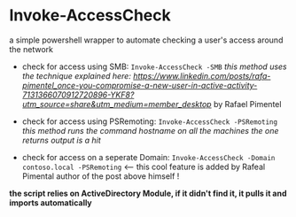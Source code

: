 # Invoke-AccessCheck
a simple powershell wrapper to automate checking a user's access around the network

- check for access using SMB: `Invoke-AccessCheck -SMB` *this method uses the technique explained here: https://www.linkedin.com/posts/rafa-pimentel_once-you-compromise-a-new-user-in-active-activity-7131366070912720896-YKF8?utm_source=share&utm_medium=member_desktop* by Rafael Pimentel

- check for access using PSRemoting: `Invoke-AccessCheck -PSRemoting` *this method runs the command hostname on all the machines the one returns output is a hit*

- check for access on a seperate Domain: `Invoke-AccessCheck -Domain contoso.local -PSRemoting` <-- this cool feature is added by Rafeal Pimental author of the post above himself !

**the script relies on ActiveDirectory Module, if it didn't find it, it pulls it and imports automatically**
